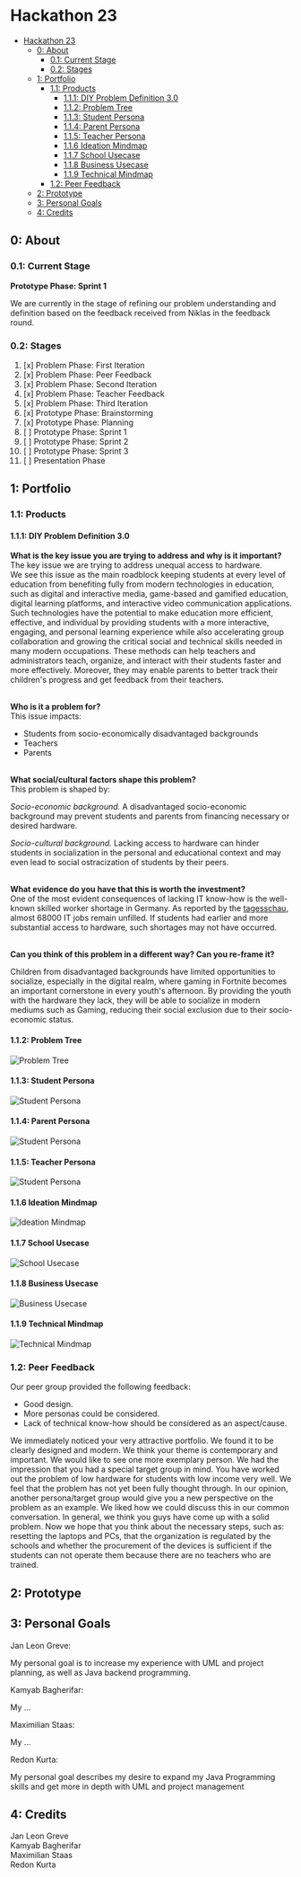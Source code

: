 # Hackathon 23

<!-- TOC -->
* [Hackathon 23](#hackathon-23)
  * [0: About](#0-about)
    * [0.1: Current Stage](#01-current-stage)
    * [0.2: Stages](#02-stages)
  * [1: Portfolio](#1-portfolio)
    * [1.1: Products](#11-products)
      * [1.1.1: DIY Problem Definition 3.0](#111-diy-problem-definition-30)
      * [1.1.2: Problem Tree](#112-problem-tree)
      * [1.1.3: Student Persona](#113-student-persona)
      * [1.1.4: Parent Persona](#114-parent-persona)
      * [1.1.5: Teacher Persona](#115-teacher-persona)
      * [1.1.6 Ideation Mindmap](#116-ideation-mindmap)
      * [1.1.7 School Usecase](#117-school-usecase)
      * [1.1.8 Business Usecase](#118-business-usecase)
      * [1.1.9 Technical Mindmap](#119-technical-mindmap)
    * [1.2: Peer Feedback](#12-peer-feedback)
  * [2: Prototype](#2-prototype)
  * [3: Personal Goals](#3-personal-goals)
  * [4: Credits](#4-credits)
<!-- TOC -->

## 0: About
### 0.1: Current Stage
**Prototype Phase: Sprint 1**

We are currently in the stage of refining our problem understanding and definition based on
the feedback received from Niklas in the feedback round.

### 0.2: Stages
1. [x] Problem Phase: First Iteration
2. [x] Problem Phase: Peer Feedback
3. [x] Problem Phase: Second Iteration
4. [x] Problem Phase: Teacher Feedback
5. [x] Problem Phase: Third Iteration
6. [x] Prototype Phase: Brainstorming
7. [x] Prototype Phase: Planning
8. [ ] Prototype Phase: Sprint 1
9. [ ] Prototype Phase: Sprint 2
10. [ ] Prototype Phase: Sprint 3
11. [ ] Presentation Phase

## 1: Portfolio

### 1.1: Products

#### 1.1.1: DIY Problem Definition 3.0

**What is the key issue you are trying to address and why is it important?**\
The key issue we are trying to address unequal access to hardware.\
We see this issue as the main roadblock keeping students at every level
of education from benefiting fully from modern technologies in education,
such as digital and interactive media, game-based and gamified education, 
digital learning platforms, and interactive video communication applications.\
Such technologies have the potential to make education more efficient, effective, and individual by
providing students with a more interactive, engaging, and personal learning experience while also
accelerating group collaboration and growing the critical social and technical skills needed in many modern occupations.
These methods can help teachers and administrators teach, organize, and interact with their students faster and more effectively. 
Moreover, they may enable parents to better track their children's progress and get feedback from their teachers.

\
**Who is it a problem for?**\
This issue impacts:

- Students from socio-economically disadvantaged backgrounds
- Teachers
- Parents

\
**What social/cultural factors shape this problem?**\
This problem is shaped by:

_Socio-economic background._
A disadvantaged socio-economic background may prevent students and parents from financing necessary or desired hardware.

_Socio-cultural background._
Lacking access to hardware can hinder students in socialization in the personal and educational context
and may even lead to social ostracization of students by their peers.

\
**What evidence do you have that this is worth the investment?**\
One of the most evident consequences of lacking IT know-how is the
well-known skilled worker shortage in Germany. As reported by the [tagesschau](https://www.tagesschau.de/wirtschaft/it-berufe-fachkraftemangel-rekord-100.html),
almost 68000 IT jobs remain unfilled. If students had earlier and more substantial
access to hardware, such shortages may not have occurred.

\
**Can you think of this problem in a different way? Can you re-frame it?**

Children from disadvantaged backgrounds have limited opportunities to socialize,
especially in the digital realm, where gaming in Fortnite becomes an important cornerstone
in every youth's afternoon. By providing the youth with the hardware they
lack, they will be able to socialize in modern mediums such as Gaming, reducing their
social exclusion due to their socio-economic status.

#### 1.1.2: Problem Tree

![Problem Tree](portfolio/problem_tree.svg)

#### 1.1.3: Student Persona

![Student Persona](portfolio/persona_student.svg)

#### 1.1.4: Parent Persona

![Student Persona](portfolio/persona_parent.svg)

#### 1.1.5: Teacher Persona

![Student Persona](portfolio/persona_teacher.svg)

#### 1.1.6 Ideation Mindmap

![Ideation Mindmap](portfolio/ideation_mindmap.svg)

#### 1.1.7 School Usecase

![School Usecase](portfolio/usecase_school.svg)

#### 1.1.8 Business Usecase

![Business Usecase](portfolio/usecase_business.svg)

#### 1.1.9 Technical Mindmap

![Technical Mindmap](portfolio/technical_mindmap.svg)

### 1.2: Peer Feedback

Our peer group provided the following feedback:

- Good design.
- More personas could be considered.
- Lack of technical know-how should be considered as an aspect/cause.

We immediately noticed your very attractive portfolio. We found it to be clearly designed and modern. We think your theme is contemporary and important. We would like to see one more exemplary person. We had the impression that you had a special target group in mind. You have worked out the problem of low hardware for students with low income very well. 
We feel that the problem has not yet been fully thought through. In our opinion, another persona/target group would give you a new perspective on the problem as an example. We liked how we could discuss this in our common conversation. 
In general, we think you guys have come up with a solid problem. Now we hope that you think about the necessary steps, such as: resetting the laptops and PCs, that the organization is regulated by the schools and whether the procurement of the devices is sufficient if the students can not operate them because there are no teachers who are trained.

## 2: Prototype

## 3: Personal Goals

Jan Leon Greve:

My personal goal is to increase my experience with UML and project planning,
as well as Java backend programming.

Kamyab Bagherifar:

My ...

Maximilian Staas:

My ...

Redon Kurta:

My personal goal describes my desire to expand my Java Programming skills and get more in depth with UML and project management

## 4: Credits

Jan Leon Greve\
Kamyab Bagherifar\
Maximilian Staas\
Redon Kurta

